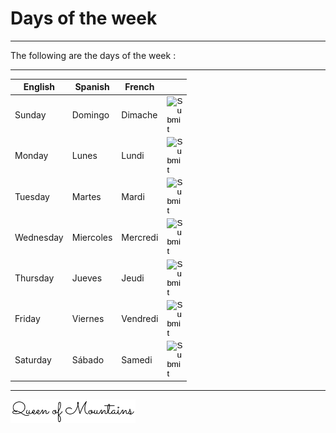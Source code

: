 
<script src="../js/myjs.js"></script>
# Days of the week 
***
 
The following are the days of the week :

***
| English                       | Spanish     | French      ||
|------------------------------|-----------------|------------|------------|
| Sunday | Domingo | Dimache | <input type="image" src="../media/reproduce.png" style="width:25px;"  /> |
| Monday | Lunes | Lundi | <input type="image" src="../media/reproduce.png" style="width:25px;" o/> |
| Tuesday | Martes | Mardi | <input type="image" src="../media/reproduce.png" style="width:25px;"  /> |
| Wednesday | Miercoles | Mercredi | <input type="image" src="../media/reproduce.png" style="width:25px;" /> |
| Thursday | Jueves | Jeudi | <input type="image" src="../media/reproduce.png" style="width:25px;"  /> 
| Friday | Viernes | Vendredi | <input type="image" src="../media/reproduce.png" style="width:25px;" /> 
| Saturday |Sábado | Samedi | <input type="image" src="../media/reproduce.png" style="width:25px;" />  |
 
 

 
***
<img src="../media/sig2.PNG" alt="drawing" style="width:200px;"/>
